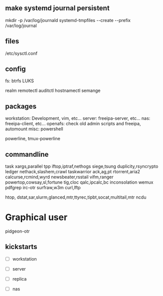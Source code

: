 
## make systemd journal persistent
mkdir -p /var/log/journald
systemd-tmpfiles --create --prefix /var/log/journal

## files
/etc/sysctl.conf

## config
fs: btrfs LUKS

realm
remotectl
auditctl
hostnamectl
semange

## packages
workstation: Development, vim, etc...
server: freeipa-server, etc...
nas: freeipa-client, etc...
openafs: check old admin scripts and freeipa, automount
misc: powershell

powerline, tmux-powerline

## commandline
task
xargs,parallel
tpp
iftop,iptraf,nethogs
siege,tsung
duplicity,rsyncrypto
ledger
nethack,slashem,crawl
taskwarrior
ack,ag,pt
rtorrent,aria2
calcurse,rcmind,wyrd
newsbeater,rsstail
vifm,ranger
powertop,cowsay,sl,fortune
tig,cloc
qalc,ipcalc,bc
inconsolation
wemux
pdfgrep
irc-otr
surfraw,w3m
curl,lftp

htop,
dstat,sar,slurm,glanced,mtr,ttyrec,tipbt,socat,multitail,mtr
ncdu


# Graphical user
pidgeon-otr



## kickstarts
-[ ] workstation
-[ ] server
-[ ] replica
-[ ] nas

